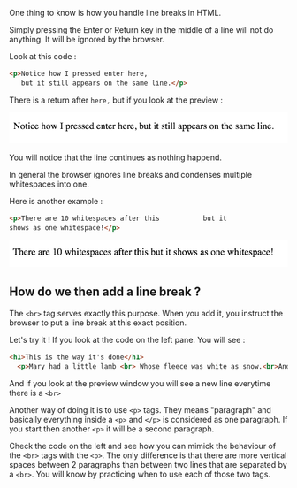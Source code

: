 One thing to know is how you handle line breaks in HTML.

Simply pressing the Enter or Return key in the middle of a line will not do anything. It will be ignored by the browser.


Look at this code :

```html
<p>Notice how I pressed enter here, 
   but it still appears on the same line.</p>
```

There is a return after `here,` but if you look at the preview :

![](.guides/img/iframe5.png)

You will notice that the line continues as nothing happend.

In general the browser ignores line breaks and condenses multiple whitespaces into one.

Here is another example :

```html
<p>There are 10 whitespaces after this           but it
shows as one whitespace!</p>
```

![](.guides/img/iframe6.png)

## How do we then add a line break ?

The `<br>` tag serves exactly this purpose. When you add it, you instruct the browser to put a line break at this exact position.

Let's try it ! If you look at the code on the left pane. You will see : 

```html
<h1>This is the way it's done</h1>
  <p>Mary had a little lamb <br> Whose fleece was white as snow.<br>And everywhere that Mary went<br>Her lamb was sure to go.</p>
```

And if you look at the preview window you will see a new line everytime there is a `<br>`

Another way of doing it is to use `<p>` tags. They means "paragraph" and basically everything inside a `<p>` and `</p>` is considered as one paragraph. If you start then another `<p>` it will be a second paragraph.

Check the code on the left and see how you can mimick the behaviour of the `<br>` tags with the `<p>`. The only difference is that there are more vertical spaces between 2 paragraphs than between two lines that are separated by a `<br>`. You will know by practicing when to use each of those two tags.

  